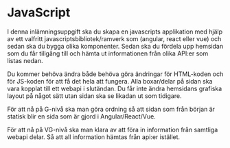 # JavaScript
 
I denna inlämningsuppgift ska du skapa en javascripts applikation med hjälp av ett 
valfritt javascriptsbibliotek/ramverk som (angular, react eller vue) och 
sedan ska du bygga olika komponenter. Sedan ska du fördela upp hemsidan som du får 
tillgång till och hämta ut informationen från olika API:er som listas nedan.

Du kommer behöva ändra både behöva göra ändringar för HTML-koden och för JS-koden 
för att få det hela att fungera. Alla boxar/delar på sidan ska vara kopplat till 
ett webapi i slutändan. Du får inte ändra hemsidans grafiska layout på 
något sätt utan sidan ska se likadan ut som tidigare. 

För att nå på G-nivå ska man göra ordning så att sidan som från början är statisk 
blir en sida som är gjord i Angular/React/Vue.

För att nå på VG-nivå ska man klara av att föra in information från samtliga webapi delar.
Så att all information hämtas från api:er istället. 

